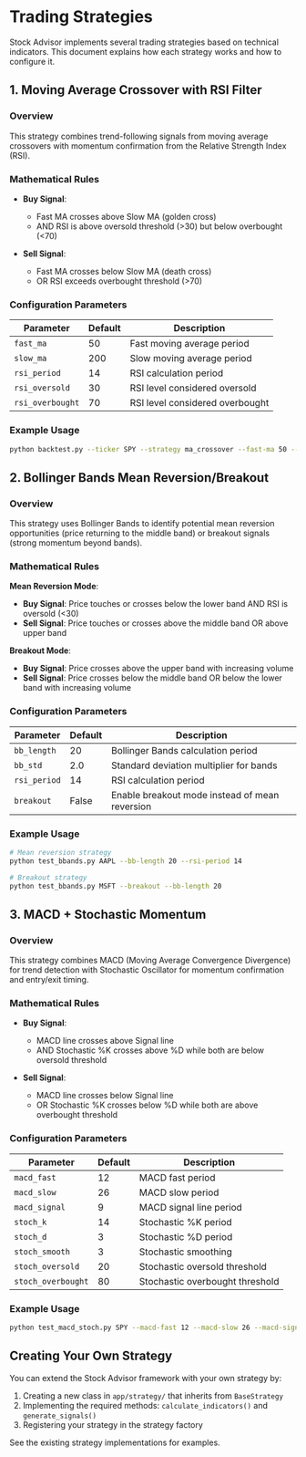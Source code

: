 # Trading Strategies

Stock Advisor implements several trading strategies based on technical indicators. This document explains how each strategy works and how to configure it.

## 1. Moving Average Crossover with RSI Filter

### Overview

This strategy combines trend-following signals from moving average crossovers with momentum confirmation from the Relative Strength Index (RSI).

### Mathematical Rules

- **Buy Signal**: 
  - Fast MA crosses above Slow MA (golden cross)
  - AND RSI is above oversold threshold (>30) but below overbought (<70)
  
- **Sell Signal**:
  - Fast MA crosses below Slow MA (death cross)
  - OR RSI exceeds overbought threshold (>70)

### Configuration Parameters

| Parameter | Default | Description |
|-----------|---------|-------------|
| `fast_ma` | 50 | Fast moving average period |
| `slow_ma` | 200 | Slow moving average period |
| `rsi_period` | 14 | RSI calculation period |
| `rsi_oversold` | 30 | RSI level considered oversold |
| `rsi_overbought` | 70 | RSI level considered overbought |

### Example Usage

```bash
python backtest.py --ticker SPY --strategy ma_crossover --fast-ma 50 --slow-ma 200 --rsi-period 14
```

## 2. Bollinger Bands Mean Reversion/Breakout

### Overview

This strategy uses Bollinger Bands to identify potential mean reversion opportunities (price returning to the middle band) or breakout signals (strong momentum beyond bands).

### Mathematical Rules

**Mean Reversion Mode**:
- **Buy Signal**: Price touches or crosses below the lower band AND RSI is oversold (<30)
- **Sell Signal**: Price touches or crosses above the middle band OR above upper band

**Breakout Mode**:
- **Buy Signal**: Price crosses above the upper band with increasing volume
- **Sell Signal**: Price crosses below the middle band OR below the lower band with increasing volume

### Configuration Parameters

| Parameter | Default | Description |
|-----------|---------|-------------|
| `bb_length` | 20 | Bollinger Bands calculation period |
| `bb_std` | 2.0 | Standard deviation multiplier for bands |
| `rsi_period` | 14 | RSI calculation period |
| `breakout` | False | Enable breakout mode instead of mean reversion |

### Example Usage

```bash
# Mean reversion strategy
python test_bbands.py AAPL --bb-length 20 --rsi-period 14

# Breakout strategy
python test_bbands.py MSFT --breakout --bb-length 20
```

## 3. MACD + Stochastic Momentum

### Overview

This strategy combines MACD (Moving Average Convergence Divergence) for trend detection with Stochastic Oscillator for momentum confirmation and entry/exit timing.

### Mathematical Rules

- **Buy Signal**:
  - MACD line crosses above Signal line
  - AND Stochastic %K crosses above %D while both are below oversold threshold
  
- **Sell Signal**:
  - MACD line crosses below Signal line
  - OR Stochastic %K crosses below %D while both are above overbought threshold

### Configuration Parameters

| Parameter | Default | Description |
|-----------|---------|-------------|
| `macd_fast` | 12 | MACD fast period |
| `macd_slow` | 26 | MACD slow period |
| `macd_signal` | 9 | MACD signal line period |
| `stoch_k` | 14 | Stochastic %K period |
| `stoch_d` | 3 | Stochastic %D period |
| `stoch_smooth` | 3 | Stochastic smoothing |
| `stoch_oversold` | 20 | Stochastic oversold threshold |
| `stoch_overbought` | 80 | Stochastic overbought threshold |

### Example Usage

```bash
python test_macd_stoch.py SPY --macd-fast 12 --macd-slow 26 --macd-signal 9 --stoch-k 14 --stoch-d 3
```

## Creating Your Own Strategy

You can extend the Stock Advisor framework with your own strategy by:

1. Creating a new class in `app/strategy/` that inherits from `BaseStrategy`
2. Implementing the required methods: `calculate_indicators()` and `generate_signals()`
3. Registering your strategy in the strategy factory

See the existing strategy implementations for examples.

